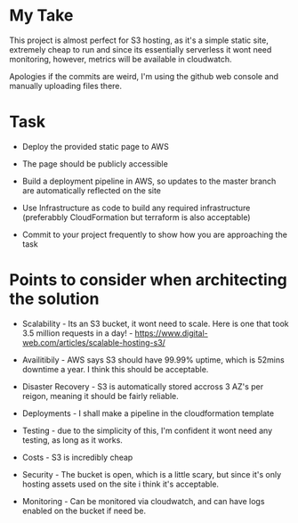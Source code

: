 # My Take
This project is almost perfect for S3 hosting, as it's a simple static site, extremely cheap to run and since its essentially serverless it wont need monitoring, however, metrics will be available in cloudwatch.

Apologies if the commits are weird, I'm using the github web console and manually uploading files there.

# Task
- Deploy the provided static page to AWS

- The page should be publicly accessible

- Build a deployment pipeline in AWS, so updates to the master branch are
automatically reflected on the site

- Use Infrastructure as code to build any required infrastructure (preferabbly
CloudFormation but terraform is also acceptable)

- Commit to your project frequently to show how you are approaching the task

# Points to consider when architecting the solution
- Scalability - Its an S3 bucket, it wont need to scale. Here is one that took 3.5 million requests in a day! - https://www.digital-web.com/articles/scalable-hosting-s3/

- Availitibily - AWS says S3 should have 99.99% uptime, which is 52mins downtime a year. I think this should be acceptable.

- Disaster Recovery - S3 is automatically stored accross 3 AZ's per reigon, meaning it should be fairly reliable.

- Deployments - I shall make a pipeline in the cloudformation template

- Testing - due to the simplicity of this, I'm confident it wont need any testing, as long as it works.

- Costs - S3 is incredibly cheap

- Security - The bucket is open, which is a little scary, but since it's only hosting assets used on the site i think it's acceptable.

- Monitoring - Can be monitored via cloudwatch, and can have logs enabled on the bucket if need be.
